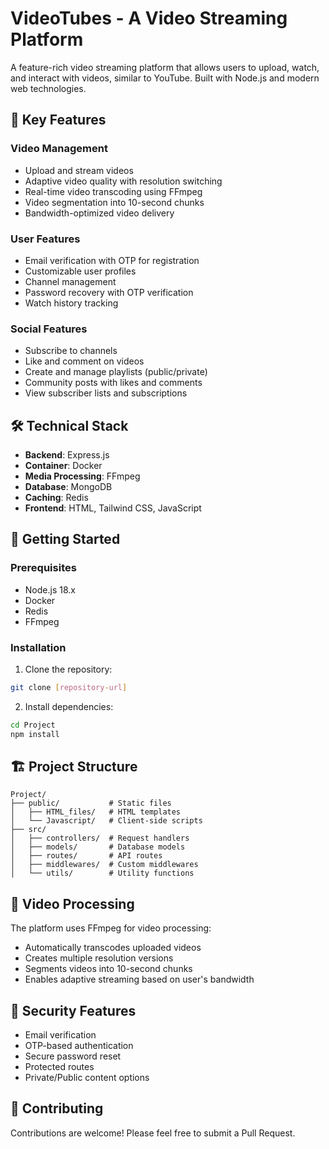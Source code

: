 # VideoTubes - A Video Streaming Platform

A feature-rich video streaming platform that allows users to upload, watch, and interact with videos, similar to YouTube. Built with Node.js and modern web technologies.

## 🌟 Key Features

### Video Management
- Upload and stream videos
- Adaptive video quality with resolution switching
- Real-time video transcoding using FFmpeg
- Video segmentation into 10-second chunks
- Bandwidth-optimized video delivery

### User Features
- Email verification with OTP for registration
- Customizable user profiles
- Channel management
- Password recovery with OTP verification
- Watch history tracking

### Social Features
- Subscribe to channels
- Like and comment on videos
- Create and manage playlists (public/private)
- Community posts with likes and comments
- View subscriber lists and subscriptions

## 🛠️ Technical Stack

- **Backend**: Express.js
- **Container**: Docker
- **Media Processing**: FFmpeg
- **Database**: MongoDB
- **Caching**: Redis
- **Frontend**: HTML, Tailwind CSS, JavaScript

## 🚀 Getting Started

### Prerequisites
- Node.js 18.x
- Docker
- Redis
- FFmpeg

### Installation

1. Clone the repository:
```bash
git clone [repository-url]
```

2. Install dependencies:
```bash
cd Project
npm install
```

<!-- 3. Build and run with Docker:
```bash
docker build -t videotubes .
docker run -p 3000:3000 videotubes
``` -->

## 🏗️ Project Structure

```
Project/
├── public/           # Static files
│   ├── HTML_files/   # HTML templates
│   └── Javascript/   # Client-side scripts
├── src/
│   ├── controllers/  # Request handlers
│   ├── models/       # Database models
│   ├── routes/       # API routes
│   ├── middlewares/  # Custom middlewares
│   └── utils/        # Utility functions
```

## 🎥 Video Processing

The platform uses FFmpeg for video processing:
- Automatically transcodes uploaded videos
- Creates multiple resolution versions
- Segments videos into 10-second chunks
- Enables adaptive streaming based on user's bandwidth

## 🔐 Security Features

- Email verification
- OTP-based authentication
- Secure password reset
- Protected routes
- Private/Public content options

<!-- ## 📝 License

[Your chosen license] -->

## 🤝 Contributing

Contributions are welcome! Please feel free to submit a Pull Request.